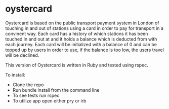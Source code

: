# oystercard

Oystercard is based on the public transport payment system in London of touching in and out of stations using a card in order to pay for transport in a convinent way. 
Each card has a history of which stations it has been touched in and out at and it holds a balance which is deducted from with each journey. 
Each card will be initialized with a balance of 0 and can be topped up by users in order to use, if the balance is too low, the users travel will be declined.

This version of Oystercard is written in Ruby and tested using rspec.

To install:

  - Clone the repo
  - Run bundle install from the command line
  - To see tests run rspec
  - To utilize app open either pry or irb
